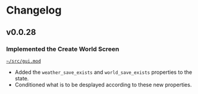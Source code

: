 # Changelog

## v0.0.28

### Implemented the Create World Screen

[`~/src/gui.mod`](/src/gui.mod)
- Added the `weather_save_exists` and `world_save_exists` properties to the state.
- Conditioned what is to be desplayed according to these new properties.
